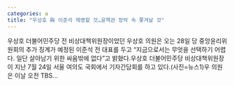 ```yaml
---
categories: a
title: "우상호 與 이준석 제명할 것…윤핵관 장악 속 쫓겨날 것"
---
```

 우상호 더불어민주당 전 비상대책위원장이었던 우상호 의원은 오는 28일 당 중앙윤리위원회의 추가 징계가 예정된 이준석 전 대표를 두고 “지금으로서는 무엇을 선택하기 어렵다. 일단 살아남기 위한 싸움밖에 없다”고 밝혔다.우상호 더불어민주당 비상대책위원장이 지난 7월 24일 서울 여의도 국회에서 기자간담회를 하고 있다.(사진=뉴스1)우 의원은 이날 오전 TBS...